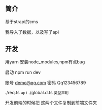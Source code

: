 ## 简介
基于strapi的cms

我导入了数据，以及写了api
## 开发
用yarn 安装node_modules,npm有点bug

启动 npm run dev

账号 demo@qq.com
密码 Qq123456789


./req.ts `api`
./global.d.ts `类型声明`

开发前端的时候把 这两个文件复制到前端文件夹